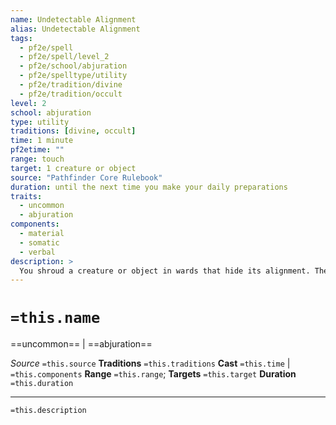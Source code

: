 ```yaml
---
name: Undetectable Alignment
alias: Undetectable Alignment
tags:
  - pf2e/spell
  - pf2e/spell/level_2
  - pf2e/school/abjuration
  - pf2e/spelltype/utility
  - pf2e/tradition/divine
  - pf2e/tradition/occult
level: 2
school: abjuration
type: utility
traditions: [divine, occult]
time: 1 minute
pf2etime: ""
range: touch
target: 1 creature or object
source: "Pathfinder Core Rulebook"
duration: until the next time you make your daily preparations
traits:
  - uncommon
  - abjuration
components:
  - material
  - somatic
  - verbal
description: >
  You shroud a creature or object in wards that hide its alignment. The target appears to be neutral to all effects that would detect its alignment.
---
```

# `=this.name`
==uncommon== | ==abjuration==

*Source* `=this.source`
**Traditions** `=this.traditions`
**Cast** `=this.time` | `=this.components`
**Range** `=this.range`; **Targets** `=this.target`
**Duration** `=this.duration`

***
`=this.description`
